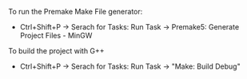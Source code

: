To run the Premake Make File generator:
- Ctrl+Shift+P -> Serach for Tasks: Run Task -> Premake5: Generate Project Files - MinGW

To build the project with G++
- Ctrl+Shift+P -> Serach for Tasks: Run Task -> "Make: Build Debug"


